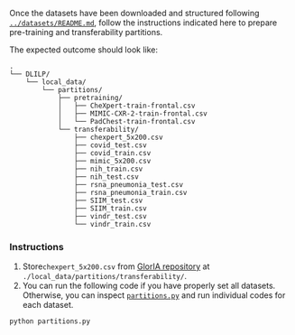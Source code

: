 Once the datasets have been downloaded and structured following [`../datasets/README.md`](../datasets/README.md),
follow the instructions indicated here to prepare pre-training and transferability partitions.

The expected outcome should look like:

```
.
└── DLILP/
    └── local_data/
        └── partitions/
            ├── pretraining/
            │   ├── CheXpert-train-frontal.csv
            │   ├── MIMIC-CXR-2-train-frontal.csv
            │   └── PadChest-train-frontal.csv
            └── transferability/
                ├── chexpert_5x200.csv
                ├── covid_test.csv
                ├── covid_train.csv
                ├── mimic_5x200.csv
                ├── nih_train.csv
                ├── nih_test.csv
                ├── rsna_pneumonia_test.csv
                ├── rsna_pneumonia_train.csv
                ├── SIIM_test.csv
                ├── SIIM_train.csv
                ├── vindr_test.csv
                └── vindr_train.csv
```

### Instructions

1. Store`chexpert_5x200.csv` from [GlorIA repository](https://stanfordmedicine.app.box.com/s/j5h7q99f3pfi7enc0dom73m4nsm6yzvh) at `./local_data/partitions/transferability/`. 
2. You can run the following code if you have properly set all datasets. Otherwise, you can inspect [`partitions.py`](partitions.py) 
and run individual codes for each dataset.

```
python partitions.py
```